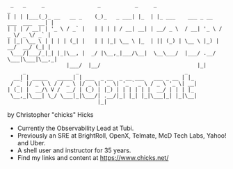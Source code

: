 ```ShellSession
 _   _     _                 _           _     _                                  _
| | | |___(_)_ __   __ _    (_)_   _ ___| |_  | |_ ___    ___ _ __   ___  ___  __| |
| | | / __| | '_ \ / _` |   | | | | / __| __| | __/ _ \  / __| '_ \ / _ \/ _ \/ _` |
| |_| \__ \ | | | | (_| |   | | |_| \__ \ |_  | || (_) | \__ \ |_) |  __/  __/ (_| |
 \___/|___/_|_| |_|\__, |  _/ |\__,_|___/\__|  \__\___/  |___/ .__/ \___|\___|\__,_|
                   |___/  |__/                               |_|
     _                _                                  _
  __| | _____   _____| | ___  _ __  _ __ ___   ___ _ __ | |_
 / _` |/ _ \ \ / / _ \ |/ _ \| '_ \| '_ ` _ \ / _ \ '_ \| __|
| (_| |  __/\ V /  __/ | (_) | |_) | | | | | |  __/ | | | |_
 \__,_|\___| \_/ \___|_|\___/| .__/|_| |_| |_|\___|_| |_|\__|
                             |_|
```

by Christopher "chicks" Hicks

- Currently the Observability Lead at Tubi.
- Previously an SRE at BrightRoll, OpenX, Telmate, McD Tech Labs, Yahoo! and Uber.
- A shell user and instructor for 35 years.
- Find my links and content at https://www.chicks.net/
